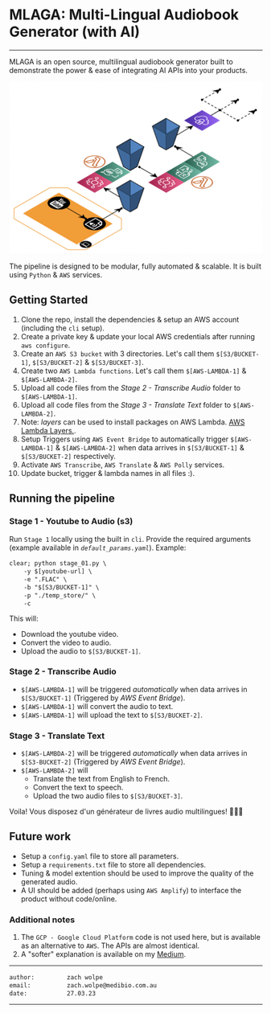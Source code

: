 # MLAGA: Multi-Lingual Audiobook Generator (with AI)
-----

MLAGA is an open source, multilingual audiobook generator built to demonstrate the power & ease of integrating AI APIs into your products.

![Pipeline architecture](https://github.com/ZachWolpe/MLAGA/blob/main/dependencies/architecture.png)

The pipeline is designed to be modular, fully automated & scalable. It is built using `Python` & `AWS` services.


## Getting Started

1. Clone the repo, install the dependencies & setup an AWS account (including the `cli` setup).
2. Create a private key & update your local AWS credentials after running `aws configure`.
3. Create an `AWS S3 bucket` with $3$ directories. Let's call them `$[S3/BUCKET-1]`, `$[S3/BUCKET-2]` & `$[S3/BUCKET-3]`.
4. Create two `AWS Lambda functions`. Let's call them `$[AWS-LAMBDA-1]` & `$[AWS-LAMBDA-2]`.
5. Upload all code files from the _*Stage 2 - Transcribe Audio*_ folder to `$[AWS-LAMBDA-1]`.
6. Upload all code files from the _*Stage 3 - Translate Text*_ folder to `$[AWS-LAMBDA-2]`.
7. Note: _*layers*_ can be used to install packages on AWS Lambda. [AWS Lambda Layers.](https://docs.aws.amazon.com/lambda/latest/dg/configuration-layers.html).
7. Setup Triggers using `AWS Event Bridge` to automatically trigger `$[AWS-LAMBDA-1]` & `$[AWS-LAMBDA-2]` when data arrives in `$[S3/BUCKET-1]` & `$[S3/BUCKET-2]` respectively.
8. Activate `AWS Transcribe`, `AWS Translate` & `AWS Polly` services.
9. Update bucket, trigger & lambda names in all files :).


## Running the pipeline

### Stage 1 - Youtube to Audio (s3)

Run `Stage 1` locally using the built in `cli`. Provide the required arguments (example available in _`default_params.yaml`_). Example:

```
clear; python stage_01.py \
    -y $[youtube-url] \
    -e ".FLAC" \
    -b "$[S3/BUCKET-1]" \
    -p "./temp_store/" \
    -c
```

This will:

- Download the youtube video.
- Convert the video to audio.
- Upload the audio to `$[S3/BUCKET-1]`.


### Stage 2 - Transcribe Audio

- `$[AWS-LAMBDA-1]` will be triggered _automatically_ when data arrives in `$[S3/BUCKET-1]` (Triggered by _AWS Event Bridge_).
- `$[AWS-LAMBDA-1]` will convert the audio to text.
- `$[AWS-LAMBDA-1]` will upload the text to `$[S3/BUCKET-2]`.


### Stage 3 - Translate Text

- `$[AWS-LAMBDA-2]` will be triggered _automatically_ when data arrives in `$[S3-BUCKET-2]` (Triggered by _AWS Event Bridge_).
- `$[AWS-LAMBDA-2]` will
    - Translate the text from English to French.
    - Convert the text to speech.
    - Upload the two audio files to `$[S3/BUCKET-3]`.


Voila! Vous disposez d'un générateur de livres audio multilingues! 🎉🎉🎉


## Future work

- Setup a `config.yaml` file to store all parameters.
- Setup a `requirements.txt` file to store all dependencies.
- Tuning & model extention should be used to improve the quality of the generated audio.
- A UI should be added (perhaps using `AWS Amplify`) to interface the product without code/online.

### Additional notes

1. The `GCP - Google Cloud Platform` code is not used here, but is available as an alternative to `AWS`. The APIs are almost identical.
2. A "softer" explanation is available on my [Medium](https://medium.com/@zachcolinwolpe).

---
```
author:         zach wolpe
email:          zach.wolpe@medibio.com.au
date:           27.03.23
```
---